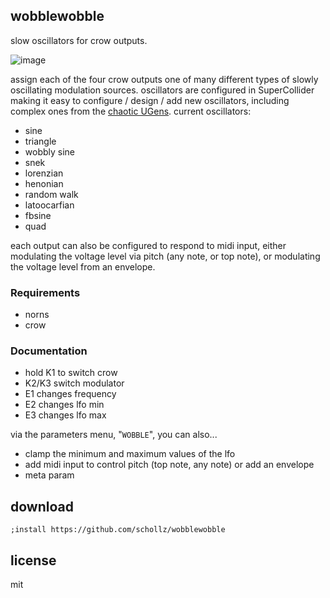 ## wobblewobble

slow oscillators for crow outputs.

![image](https://user-images.githubusercontent.com/6550035/118399616-dee2bc80-b612-11eb-8594-5385cec7ea38.gif)

assign each of the four crow outputs one of many different types of slowly oscillating modulation sources. oscillators are configured in SuperCollider making it easy to configure / design / add new oscillators, including complex ones from the [chaotic UGens](https://doc.sccode.org/Browse.html#UGens%3EGenerators%3EChaotic). current oscillators:

- sine
- triangle
- wobbly sine
- snek
- lorenzian
- henonian
- random walk
- latoocarfian
- fbsine
- quad

each output can also be configured to respond to midi input, either modulating the voltage level via pitch (any note, or top note), or modulating the voltage level from an envelope.

### Requirements

- norns
- crow

### Documentation

- hold K1 to switch crow
- K2/K3 switch modulator
- E1 changes frequency
- E2 changes lfo min
- E3 changes lfo max

via the parameters menu, "`WOBBLE`", you can also...

- clamp the minimum and maximum values of the lfo
- add midi input to control pitch (top note, any note) or add an envelope
- meta param

## download

```
;install https://github.com/schollz/wobblewobble
```

## license 

mit 



